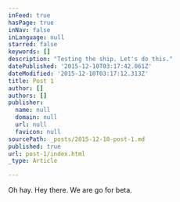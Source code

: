 ```yaml
---
inFeed: true
hasPage: true
inNav: false
inLanguage: null
starred: false
keywords: []
description: "Testing the ship. Let's do this."
datePublished: '2015-12-10T03:17:42.061Z'
dateModified: '2015-12-10T03:17:12.313Z'
title: Post 1
author: []
authors: []
publisher:
  name: null
  domain: null
  url: null
  favicon: null
sourcePath: _posts/2015-12-10-post-1.md
published: true
url: post-1/index.html
_type: Article

---
```

Oh hay. Hey there. We are go for beta.